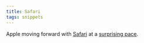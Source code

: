 ```yaml
---
title: Safari
tags: snippets
---
```


Apple moving forward with [Safari](http://www.wincent.com/wiki/Safari) at a [surprising pace](http://webkit.org/blog/111/safari-302-beta-available/).
